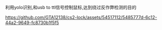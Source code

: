 利用yolo识别,和usb to ttl信号控制鼠标,达到绕过反作弊检测的目的



https://github.com/GTA12138/cs2-lock/assets/54517112/5485777d-6c12-44a2-9649-fc8730b1f5f5


